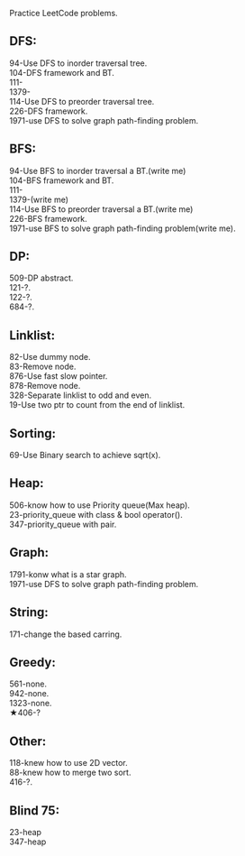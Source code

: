 Practice LeetCode problems.
## DFS:  
94-Use DFS to inorder traversal tree.  
104-DFS framework and BT.  
111-  
1379-  
114-Use DFS to preorder traversal tree.   
226-DFS framework.  
1971-use DFS to solve graph path-finding problem.  
## BFS:
94-Use BFS to inorder traversal a BT.(write me)  
104-BFS framework and BT.    
111-  
1379-(write me)  
114-Use BFS to preorder traversal a BT.(write me)  
226-BFS framework.  
1971-use BFS to solve graph path-finding problem(write me).  
## DP:  
509-DP abstract.  
121-?.  
122-?.  
684-?.  
## Linklist:  
82-Use dummy node.  
83-Remove node.  
876-Use fast slow pointer.   
878-Remove node.  
328-Separate linklist to odd and even.  
19-Use two ptr to count from the end of linklist.  
## Sorting:  
69-Use Binary search to achieve sqrt(x).  
## Heap:  
506-know how to use Priority queue(Max heap).  
23-priority_queue with class & bool operator().  
347-priority_queue with pair.  
## Graph:  
1791-konw what is a star graph.  
1971-use DFS to solve graph path-finding problem.  
## String:  
171-change the based carring.  

## Greedy:  
561-none.  
942-none.  
1323-none.  
★406-?  

## Other:  
118-knew how to use 2D vector.  
88-knew how to merge two sort.  
416-?.  

## Blind 75:  
23-heap  
347-heap  


